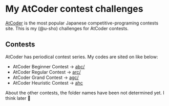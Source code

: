 # My AtCoder contest challenges

[AtCoder](https://atcoder.jp) is the most popular Japanese competitive-programing contests site.
This is my (@u-sho) challenges for AtCoder contests.

## Contests

AtCoder has periodical contest series.
My codes are sited on like below:

- AtCoder Beginner Contest -> [abc/](./abc)
- AtCoder Regular Contest -> [arc/](./arc)
- AtCoder Grand Contest -> [agc/](./agc)
- AtCoder Heuristic Contest -> [ahc](./ahc)

About the other contests, the folder names have been not determined yet. I think later 🤔
